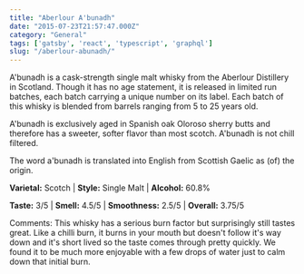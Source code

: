 ```yaml
---
title: "Aberlour A'bunadh"
date: "2015-07-23T21:57:47.000Z"
category: "General"
tags: ['gatsby', 'react', 'typescript', 'graphql']
slug: "/aberlour-abunadh/"
---
```

A'bunadh is a cask-strength single malt whisky from the Aberlour Distillery in Scotland. Though it has no age statement, it is released in limited run batches, each batch carrying a unique number on its label. Each batch of this whisky is blended from barrels ranging from 5 to 25 years old.

A'bunadh is exclusively aged in Spanish oak Oloroso sherry butts and therefore has a sweeter, softer flavor than most scotch. A'bunadh is not chill filtered.

The word a'bunadh is translated into English from Scottish Gaelic as (of) the origin.

**Varietal:** Scotch | **Style:** Single Malt | **Alcohol:** 60.8%

**Taste:** 3/5 | **Smell:** 4.5/5 | **Smoothness:** 2.5/5 | 
**Overall:** 3.75/5



Comments: This whisky has a serious burn factor but surprisingly still tastes great. Like a chilli burn, it burns in your mouth but doesn't follow it's way down and it's short lived so the taste comes through pretty quickly. We found it to be much more enjoyable with a few drops of water just to calm down that initial burn. 
    